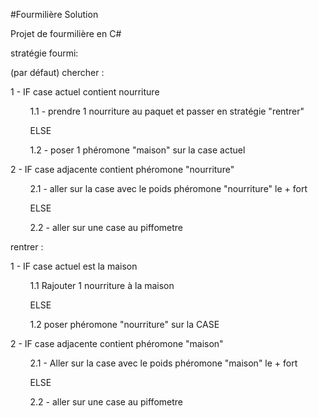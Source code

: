 #Fourmilière Solution

Projet de fourmilière en C#


stratégie fourmi:

(par défaut) chercher :

1 - IF case actuel contient nourriture

&nbsp; &nbsp; &nbsp; &nbsp; 1.1 - prendre 1 nourriture au paquet et passer en stratégie "rentrer"

&nbsp; &nbsp; &nbsp; &nbsp; ELSE

&nbsp; &nbsp; &nbsp; &nbsp; 1.2 - poser 1 phéromone "maison" sur la case actuel

2 - IF case adjacente contient phéromone "nourriture"

&nbsp; &nbsp; &nbsp; &nbsp; 2.1 - aller sur la case avec le poids phéromone "nourriture" le + fort

&nbsp; &nbsp; &nbsp; &nbsp; ELSE

&nbsp; &nbsp; &nbsp; &nbsp; 2.2 - aller sur une case au piffometre

rentrer :

1 - IF case actuel est la maison

&nbsp; &nbsp; &nbsp; &nbsp; 1.1 Rajouter 1 nourriture à la maison

&nbsp; &nbsp; &nbsp; &nbsp; ELSE

&nbsp; &nbsp; &nbsp; &nbsp; 1.2 poser phéromone "nourriture" sur la CASE

2 - IF case adjacente contient phéromone "maison"

&nbsp; &nbsp; &nbsp; &nbsp; 2.1 - Aller sur la case avec le poids phéromone "maison" le + fort

&nbsp; &nbsp; &nbsp; &nbsp; ELSE

&nbsp; &nbsp; &nbsp; &nbsp; 2.2 - aller sur une case au piffometre
